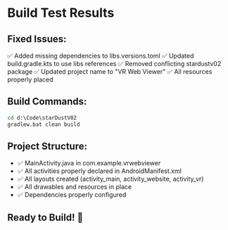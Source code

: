 # Build Test Results

## Fixed Issues:
✅ Added missing dependencies to libs.versions.toml
✅ Updated build.gradle.kts to use libs references
✅ Removed conflicting stardustv02 package
✅ Updated project name to "VR Web Viewer"
✅ All resources properly placed

## Build Commands:
```cmd
cd d:\Code\starDustV02
gradlew.bat clean build
```

## Project Structure:
- ✅ MainActivity.java in com.example.vrwebviewer
- ✅ All activities properly declared in AndroidManifest.xml
- ✅ All layouts created (activity_main, activity_website, activity_vr)
- ✅ All drawables and resources in place
- ✅ Dependencies properly configured

## Ready to Build! 🚀